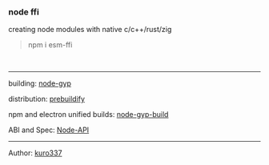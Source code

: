 ### node ffi

creating node modules with native c/c++/rust/zig

> npm i esm-ffi

<br>
<hr>

building: [node-gyp](https://github.com/prebuild/node-gyp-build)

distribution: [prebuildify](https://github.com/prebuild/prebuildify)

npm and electron unified builds: [node-gyp-build](https://github.com/prebuild/node-gyp-build)

ABI and Spec: [Node-API](https://nodejs.org/api/n-api.html#node-api)

<hr>

Author: [kuro337](https://github.com/kuro337)

